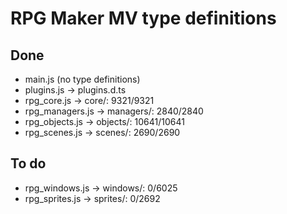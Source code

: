 # RPG Maker MV type definitions
## Done
- main.js (no type definitions)
- plugins.js → plugins.d.ts
- rpg_core.js → core/: 9321/9321
- rpg_managers.js → managers/: 2840/2840
- rpg_objects.js → objects/: 10641/10641
- rpg_scenes.js → scenes/: 2690/2690

## To do
- rpg_windows.js → windows/: 0/6025
- rpg_sprites.js → sprites/: 0/2692
